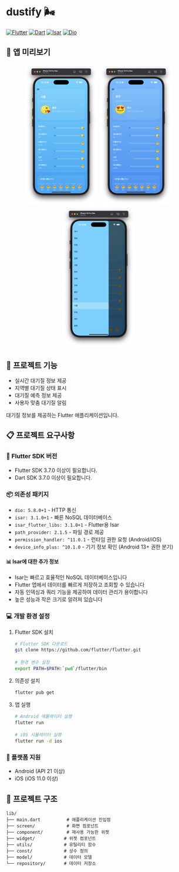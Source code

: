 # dustify 🌬️

[![Flutter](https://img.shields.io/badge/Flutter-3.7.0+-blue)](https://flutter.dev)
[![Dart](https://img.shields.io/badge/Dart-3.7.0+-blueviolet)](https://dart.dev)
[![Isar](https://img.shields.io/badge/Isar-3.1.0+-brightgreen)](https://isar.dev)
[![Dio](https://img.shields.io/badge/Dio-5.8.0+-orange)](https://pub.dev/packages/dio)

## 📸 앱 미리보기

<p align="center">
  <img src="asset/readme/image.png" width="200" alt="앱 화면 1">
  <img src="asset/readme/image copy.png" width="200" alt="앱 화면 2">
  <img src="asset/readme/image copy 2.png" width="200" alt="앱 화면 3">
</p>

## 🚀 프로젝트 기능

- 실시간 대기질 정보 제공
- 지역별 대기질 상태 표시
- 대기질 예측 정보 제공
- 사용자 맞춤 대기질 알림

대기질 정보를 제공하는 Flutter 애플리케이션입니다.

## 📋 프로젝트 요구사항

### 🎯 Flutter SDK 버전
- Flutter SDK 3.7.0 이상이 필요합니다.
- Dart SDK 3.7.0 이상이 필요합니다.

### 📦 의존성 패키지
- `dio: 5.8.0+1` - HTTP 통신
- `isar: 3.1.0+1` - 빠른 NoSQL 데이터베이스
- `isar_flutter_libs: 3.1.0+1` - Flutter용 Isar
- `path_provider: 2.1.5` - 파일 경로 제공
- `permission_handler: ^11.0.1` - 런타임 권한 요청 (Android/iOS)
- `device_info_plus: ^10.1.0` - 기기 정보 확인 (Android 13+ 권한 분기)

#### 📊 Isar에 대한 추가 정보
- Isar는 빠르고 효율적인 NoSQL 데이터베이스입니다
- Flutter 앱에서 데이터를 빠르게 저장하고 조회할 수 있습니다
- 자동 인덱싱과 쿼리 기능을 제공하여 데이터 관리가 용이합니다
- 높은 성능과 작은 크기로 알려져 있습니다

### 💻 개발 환경 설정

1. Flutter SDK 설치
   ```bash
   # Flutter SDK 다운로드
   git clone https://github.com/flutter/flutter.git
   
   # 환경 변수 설정
   export PATH=$PATH:`pwd`/flutter/bin
   ```

2. 의존성 설치
   ```bash
   flutter pub get
   ```

3. 앱 실행
   ```bash
   # Android 에뮬레이터 실행
   flutter run
   
   # iOS 시뮬레이터 실행
   flutter run -d ios
   ```

### 📱 플랫폼 지원
- Android (API 21 이상)
- iOS (iOS 11.0 이상)

## 📁 프로젝트 구조

```
lib/
├── main.dart          # 애플리케이션 진입점
├── screen/            # 화면 컴포넌트
├── component/         # 재사용 가능한 위젯
├── widget/           # 위젯 컴포넌트
├── utils/            # 유틸리티 함수
├── const/            # 상수 정의
├── model/            # 데이터 모델
└── repository/       # 데이터 저장소
```